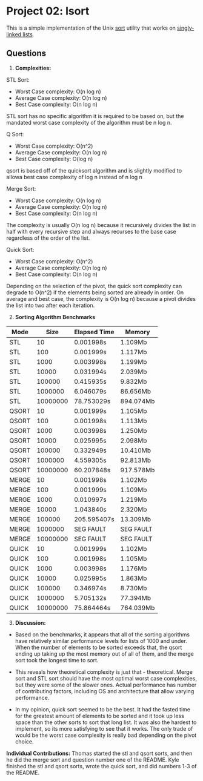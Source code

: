 Project 02: lsort
===================

This is a simple implementation of the Unix [sort] utility that works on
[singly-linked lists].

[sort]: http://man7.org/linux/man-pages/man1/sort.1.html
[singly-linked lists]: https://en.wikipedia.org/wiki/Linked_list#Singly_linked_lists

Questions
-
1) **Complexities:**

STL Sort:

- Worst Case complexity: O(n log n)
- Average Case complexity: O(n log n)
- Best Case complexity: O(n log n)

STL sort has no specific algorithm it is required to be based on, but the 
mandated worst case complexity of the algorithm must be n log n.

Q Sort:

- Worst Case complexity: O(n^2)
- Average Case complexity: O(n log n)
- Best Case complexity: O(log n)

qsort is based off of the quicksort algorithm and is slightly modified to 
allowa best case complexity of log n instead of n log n

Merge Sort:

- Worst Case complexity: O(n log n)
- Average Case complexity: O(n log n)
- Best Case complexity: O(n log n)

The complexity is usually O(n log n) because it recursively divides the 
list in half with every recursive step and always recurses to the base case 
regardless of the order of the list. 

Quick Sort:

- Worst Case complexity: O(n^2)
- Average Case complexity: O(n log n)
- Best Case complexity: O(n log n)

Depending on the selection of the pivot, the quick sort complexity can degrade to O(n^2) if the elements being sorted are already in order. On average and best case, the complexity is O(n log n) because a pivot divides the list into two after each iteration.

2) **Sorting Algorithm Benchmarks**

| Mode 	| Size 	  | Elapsed Time  | Memory   |
|---------|-----------|---------------|----------|
| STL		| 10		  | 0.001998s     | 1.109Mb  |
| STL		| 100		  | 0.001999s     | 1.117Mb  |
| STL		| 1000		  | 0.003998s     | 1.199Mb  |
| STL		| 10000	  | 0.031994s     | 2.039Mb  |
| STL		| 100000	  | 0.415935s     | 9.832Mb  |
| STL		| 1000000	  | 6.046079s     | 86.656Mb |
| STL		| 10000000  | 78.753029s    | 894.074Mb|
| QSORT	| 10		  | 0.001999s     | 1.105Mb  |
| QSORT	| 100		  | 0.001998s     | 1.113Mb  |
| QSORT	| 1000		  | 0.003998s     | 1.250Mb  |
| QSORT	| 10000	  | 0.025995s     | 2.098Mb  |
| QSORT	| 100000	  | 0.332949s     | 10.410Mb |
| QSORT	| 1000000	  | 4.559305s     | 92.813Mb |
| QSORT	| 10000000  | 60.207848s    | 917.578Mb|
| MERGE	| 10		  | 0.001998s     | 1.102Mb  |
| MERGE	| 100		  | 0.001999s     | 1.109Mb  |
| MERGE	| 1000		  | 0.010997s     | 1.219Mb  |
| MERGE	| 10000	  | 1.043840s     | 2.320Mb  |
| MERGE	| 100000	  | 205.595407s   | 13.309Mb |
| MERGE	| 1000000	  | SEG FAULT     | SEG FAULT|
| MERGE	| 10000000  | SEG FAULT     | SEG FAULT|
| QUICK	| 10		  | 0.001999s     | 1.102Mb  |
| QUICK	| 100		  | 0.001998s     | 1.105Mb  |
| QUICK	| 1000		  | 0.003998s     | 1.176Mb  |
| QUICK	| 10000	  | 0.025995s     | 1.863Mb  |
| QUICK	| 100000	  | 0.346974s     | 8.730Mb  |
| QUICK	| 1000000	  | 5.705132s     | 77.394Mb |
| QUICK	| 10000000  | 75.864464s    | 764.039Mb|

3) **Discussion:**

- Based on the benchmarks, it appears that all of the sorting algorithms have relatively similar performance levels for lists of 1000 and under. When the number of elements to be sorted exceeds that, the qsort ending up taking up the most memory out of all of them, and the merge sort took the longest time to sort.

- This reveals how theoretical complexity is just that - theoretical. Merge sort and STL sort should have the most optimal worst case complexities, but they were some of the slower ones. Actual performance has number of contributing factors, including OS and architecture that allow varying performance.

- In my opinion, quick sort seemed to be the best. It had the fasted time for the greatest amount of elements to be sorted and it took up less space than the other sorts to sort that long list. It was also the hardest to implement, so its more satisfying to see that it works. The only trade of would be the worst case complexity is really bad depending on the pivot choice.

**Individual Contributions:**
Thomas started the stl and qsort sorts, and then he did the merge sort and question number one of the README. Kyle finished the stl and qsort sorts, wrote the quick sort, and did numbers 1-3 of the README.